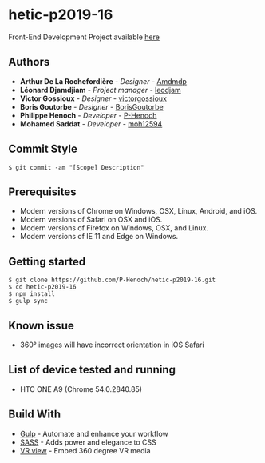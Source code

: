 # hetic-p2019-16

Front-End Development Project available [here](http://mohsadat.com/devprojet/)


## Authors

* **Arthur De La Rochefordière** - *Designer* - [Amdmdp](https://github.com/Amdmdp)
* **Léonard Djamdjiam** - *Project manager* - [leodjam](https://github.com/leodjam)
* **Victor Gossioux** - *Designer* - [victorgossioux](https://github.com/victorgossioux)
* **Boris Goutorbe** - *Designer* - [BorisGoutorbe](https://github.com/BorisGoutorbe)
* **Philippe Henoch** - *Developer* - [P-Henoch](https://github.com/P-Henoch)
* **Mohamed Saddat** - *Developer* - [moh12594](https://github.com/moh12594)

## Commit Style

```
$ git commit -am "[Scope] Description"
```

## Prerequisites

* Modern versions of Chrome on Windows, OSX, Linux, Android, and iOS.
* Modern versions of Safari on OSX and iOS.
* Modern versions of Firefox on Windows, OSX, and Linux.
* Modern versions of IE 11 and Edge on Windows.

## Getting started

```
$ git clone https://github.com/P-Henoch/hetic-p2019-16.git
$ cd hetic-p2019-16
$ npm install
$ gulp sync
```
## Known issue

* 360° images will have incorrect orientation in iOS Safari

## List of device tested and running

* HTC ONE A9 (Chrome 54.0.2840.85)

## Build With

* [Gulp](https://github.com/gulpjs/gulp) - Automate and enhance your workflow
* [SASS](https://github.com/sass/sass) - Adds power and elegance to CSS
* [VR view](https://developers.google.com/vr/concepts/vrview) - Embed 360 degree VR media
